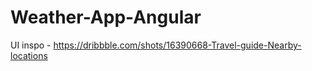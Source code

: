 # Weather-App-Angular

UI inspo - https://dribbble.com/shots/16390668-Travel-guide-Nearby-locations
